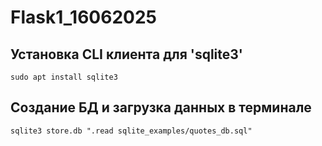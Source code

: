 # Flask1_16062025


## Установка CLI клиента для 'sqlite3'
```
sudo apt install sqlite3
```

## Создание БД и загрузка данных в терминале 
```
sqlite3 store.db ".read sqlite_examples/quotes_db.sql"
```